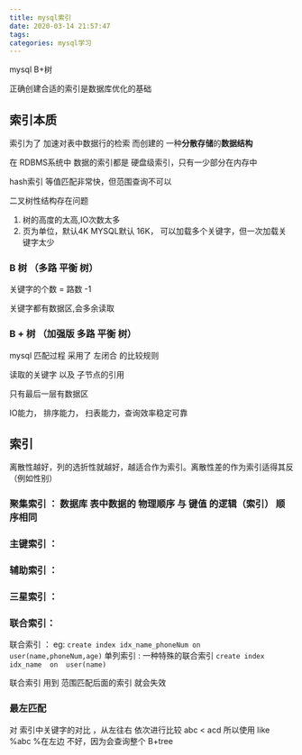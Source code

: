 ```yaml
---
title: mysql索引
date: 2020-03-14 21:57:47
tags:
categories: mysql学习
---
```



mysql   B+树

正确创建合适的索引是数据库优化的基础

## 索引本质
索引为了 加速对表中数据行的检索 而创建的 一种**分散存储**的**数据结构**

在 RDBMS系统中  数据的索引都是  硬盘级索引，只有一少部分在内存中

hash索引  等值匹配非常快，但范围查询不可以


二叉树性结构存在问题 
1. 树的高度的太高,IO次数太多
2. 页为单位，默认4K   MYSQL默认 16K，  可以加载多个关键字，但一次加载关键字太少

### B 树 （多路 平衡 树）
关键字的个数 = 路数 -1

关键字都有数据区,会多余读取


### B + 树 （加强版 多路 平衡 树）
 
mysql 匹配过程 采用了 左闭合 的比较规则

读取的关键字 以及 子节点的引用

只有最后一层有数据区

IO能力， 排序能力， 扫表能力，查询效率稳定可靠

## 索引
离散性越好，列的选折性就越好，越适合作为索引。离散性差的作为索引适得其反（例如性别）

### 聚集索引 ： 数据库 表中数据的 物理顺序 与 键值 的逻辑（索引） 顺序相同

### 主键索引  ： 

### 辅助索引  ： 

### 三星索引 ：

### 联合索引：  
联合索引 ： eg: `create index idx_name_phoneNum on  user(name,phoneNum,age)`
单列索引 : 一种特殊的联合索引 `create index idx_name  on  user(name)`

联合索引 用到 范围匹配后面的索引  就会失效

###  最左匹配
对 索引中关键字的对比 ，从左往右 依次进行比较  abc < acd
所以使用 like %abc %在左边 不好，因为会查询整个 B+tree

